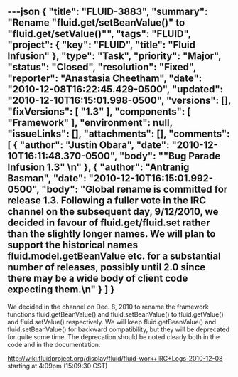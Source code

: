 ---json
{
  "title": "FLUID-3883",
  "summary": "Rename \"fluid.get/setBeanValue()\" to \"fluid.get/setValue()\"",
  "tags": "FLUID",
  "project": {
    "key": "FLUID",
    "title": "Fluid Infusion"
  },
  "type": "Task",
  "priority": "Major",
  "status": "Closed",
  "resolution": "Fixed",
  "reporter": "Anastasia Cheetham",
  "date": "2010-12-08T16:22:45.429-0500",
  "updated": "2010-12-10T16:15:01.998-0500",
  "versions": [],
  "fixVersions": [
    "1.3"
  ],
  "components": [
    "Framework"
  ],
  "environment": null,
  "issueLinks": [],
  "attachments": [],
  "comments": [
    {
      "author": "Justin Obara",
      "date": "2010-12-10T16:11:48.370-0500",
      "body": "\"Bug Parade Infusion 1.3\"&#x20;\n"
    },
    {
      "author": "Antranig Basman",
      "date": "2010-12-10T16:15:01.992-0500",
      "body": "Global rename is committed for release 1.3. Following a fuller vote in the IRC channel on the subsequent day, 9/12/2010, we decided in favour of fluid.get/fluid.set rather than the slightly longer names. We will plan to support the historical names fluid.model.getBeanValue etc. for a substantial number of releases, possibly until 2.0 since there may be a wide body of client code expecting them.\n"
    }
  ]
}
---
We decided in the channel on Dec. 8, 2010 to rename the framework functions fluid.getBeanValue() and fluid.setBeanValue() to fluid.getValue() and fluid.setValue() respectively. We will keep fluid.getBeanValue() and fluid.setBeanValue() for backward compatibility, but they will be deprecated for quite some time. The deprecation should be noted clearly both in the code and in the documentation.

<http://wiki.fluidproject.org/display/fluid/fluid-work+IRC+Logs-2010-12-08> starting at 4:09pm (15:09:30 CST)

        